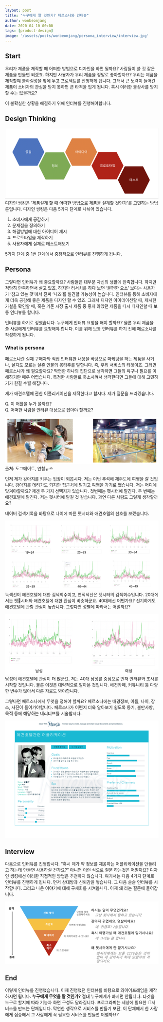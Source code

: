 ```yaml
---
layout: post
title: "누구에게 팔 것인가? 페르소나와 인터뷰"
author: wonbeomjang
date: 2020-04-10 00:00
tags: [product-design]
image: '/assets/posts/wonbeomjang/persona_interview/interview.jpg'
---
```


## Start  

우리가 제품을 제작할 때 어떠한 방법으로 디자인을 하면 될까요? 사람들이 쓸 것 같은 제품을 만들면 되겠죠. 하지만 사용자가 우리 제품을 정말로 좋아할까요? 우리는 제품을 제작할떄 불확실성을 앞에 두고 프로젝트를 진행하게 됩니다. 그래서 큰 노력이 들어간 제품이 소비자의 관심을 받지 못하면 큰 타격을 입게 됩니다. 혹시 이러한 불상사를 방지할 수는 앖을까요?  

이 불확실한 상황을 해결하기 위해 인터뷰를 진행해야합니다.

## Design Thinking  
![design_thinking](/assets/posts/wonbeomjang/persona_interview/design_thinking.png)
디자인 씽킹은 '제품설계 할 때 어떠한 방법으로 제품을 설계할 것인가'를 고민하는 방법론입니다. 디자인 씽킹은 다음 5가지 단계로 나뉘어 있습니다. 

1. 소비자에게 공감하기  
2. 문제점을 정의하기  
3. 해결방법에 대한 아이디어 제시  
4. 프로토타입을 제작하기  
5. 사용자에게 실제로 테스트해보기  

5가지 단계 중 1번 단계에서 중점적으로 인터뷰를 진행하게 됩니다.  

## Persona
그렇다면 인터뷰가 왜 중요할까요? 사람들은 대부분 자신의 생활에 만족합니다. 하지만 적당히 만족하면서 살고 있죠. 하지만 리서치를 하다 보면 ‘불편한 요소’ 보다는 사용자가 ‘참고 있는 것’에서 진짜 ‘니즈’를 발견할 가능성이 높습니다. 인터뷰를 통해 소비자에게 더욱 공감해 좋은 제품을 디자인 할 수 있죠. 그래서 디자인 아이데이션할 때, 제시한 가설을 확인할 때, 혹은 기존 시장 출시 제품 중 좋지 않았던 제품을 다시 디자인할 때 보통 인터뷰를 합니다.  

인터뷰를 하기로 정했습니다. 누구에게 인터뷰 요청을 해야 할까요? 물론 우리 제품을 쓸 사람에게 인터뷰를 요청해야 합니다. 이를 위해 보통 인터뷰를 하기 전에 페르소나를 작성하게 됩니다. 

### What is persona  

페르소나란 실제 구매자와 직접 인터뷰한 내용을 바탕으로 마케팅을 하는 제품을 사거나, 살지도 모르는 실존 인물의 몽타주를 말합니다. 즉, 우리 서비스의 타겟이죠. 그러면 페르소나가 왜 필요할까요? 막연한 하나의 집단으로 생각하면 그들의 욕구나 필요를 이해하기란 매우 어렵습니다. 특정한 사람들로 축소시켜서 생각한다면 그들에 대해 고민하기가 한결 수월 해집니다.

제가 애견호텔에 관한 어플리케이션을 제작한다고 합시다. 제가 질문을 드리겠습니다.  

Q. 이 어플을 누가 쓸까요?  
Q. 어떠한 사람을 인터뷰 대상으로 잡아야 할까요?  

![hotel_vs_seater](/assets/posts/wonbeomjang/persona_interview/hotel_vs_seater.png)
출처: 도그메이트, 연합뉴스

먼저 제가 강아지를 키우는 입장이 되봅시다. 저는 이번 추석에 제주도에 여행을 갈 것입니다. 강아지를 데려가도 되지만 집근처에 맡기고 여행을 가기로 했습니다. 저는 어디에 맞겨야할까요? 제겐 두 가지 선택지가 있습니다. 첫번째는 펫시터에 맡긴다. 두 번째는 애견호텔에 맡긴다. 저는 펫시터에 맡길 것 같습니다. 과연 다른 사람도 그렇게 생각할까요?  

네이버 검색기록을 바탕으로 나이에 따른 펫시터와 애견호텔의 선호를 보겠습니다.

![hotel_vs_seater](/assets/posts/wonbeomjang/persona_interview/trend_by_age.png)
녹색선이 애견호텔에 대한 검색회수이고, 연적색선은 펫시터의 검색회수입니다. 20대에서는 펫시터와 애견호텔에 대한 관심이 비슷하군요. 40대에선 어떤가요? 신기하게도 애견호텔에 관함 관심이 높습니다. 그렇다면 성별에 따라서는 어떨까요?

![trend_by_gender](/assets/posts/wonbeomjang/persona_interview/trend_by_gender.png)  
남성이 애견호텔에 관심이 더 많군요. 저는 40대 남성를 중심으로 먼저 인터뷰와 조사를 시작할 것입니다. 물론 이것은 대략적으로 알아본 것입니다. 애견카페, 커뮤니티 등 다양한 변수가 많아서 다른 자료도 봐야합니다.

그렇다면 페르소나에서 무엇을 정해야 할까요? 페르소나에는 배경정보, 이름, 나이, 장소, 사진이 들어가야합니다. 페르소나가 어떤지 더욱 알아보기 쉽도록 동기, 불만사항, 목적 등에 해당하는 네리티브를 서술합시다.  

![persona](/assets/posts/wonbeomjang/persona_interview/persona.png)  


## Interview
다음으로 인터뷰를 진행합시다. “혹시 제가 약 정보를 제공하는 어플리케이션을 만들려고 하는데 만들면 사용하실 건가요?” 아니면 이런 식으로 질문 하는것은 어떨까요? 디자인 씽킹에선 이러한 직접적인 방법은 추천하지 않습니다. 여기서는 다음 4가지 단계로 인터뷰를 진행하게 됩니다. 먼저 상대방과 신뢰감을 쌓습니다. 그 다음 슬슬 인터뷰를 시작합니다. 그리고 나온 이야기에 대해 구체화를 시켜봅니다. 이제 왜 라는 질문에 들어갑니다.

![interview_pyramid](/assets/posts/wonbeomjang/persona_interview/interview_pyramid.png)  

## End

이렇게 인터뷰를 진행했습니다. 이제 진행했던 인터뷰를 바탕으로 와이어프레임을 제작하시면 됩니다. **누구에게 무엇을 팔 것인가?** 절대 누구에게가 빠지면 안됩니다. 타겟을 누구로 할지에 따라 기능과 화면 구성도 달라집니다. 프로그라피는 세상에 필요한 IT서비스를 만드는 단체입니다. 막연한 생각으로 서비스를 만들기 보단, 이 단체에서 한 사람에게 집중해서 그 사람에게 꼭 필요한 서비스를 만들면 어떨까요?